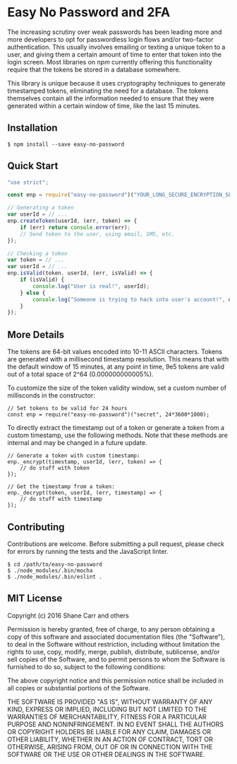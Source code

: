 Easy No Password and 2FA
========================

The increasing scrutiny over weak passwords has been leading more and more developers to opt for passwordless login flows and/or two-factor authentication.  This usually involves emailing or texting a unique token to a user, and giving them a certain amount of time to enter that token into the login screen.  Most libraries on *npm* currently offering this functionality require that the tokens be stored in a database somewhere.

This library is unique because it uses cryptography techniques to generate timestamped tokens, eliminating the need for a database.  The tokens themselves contain all the information needed to ensure that they were generated within a certain window of time, like the last 15 minutes.

## Installation

    $ npm install --save easy-no-password

## Quick Start

```javascript
"use strict";

const enp = require("easy-no-password")("YOUR_LONG_SECURE_ENCRYPTION_SECRET");

// Generating a token
var userId = // ...
enp.createToken(userId, (err, token) => {
	if (err) return console.error(err);
	// Send token to the user, using email, SMS, etc.
});

// Checking a token
var token = // ...
var userId = // ...
enp.isValid(token, userId, (err, isValid) => {
	if (isValid) {
		console.log("User is real!", userId);
	} else {
		console.log("Someone is trying to hack into user's account!", userId);
	}
});
```

## More Details

The tokens are 64-bit values encoded into 10-11 ASCII characters.  Tokens are generated with a millisecond timestamp resolution.  This means that with the default window of 15 minutes, at any point in time, 9e5 tokens are valid out of a total space of 2^64 (0.000000000005%).

To customize the size of the token validity window, set a custom number of millisconds in the constructor:

```
// Set tokens to be valid for 24 hours
const enp = require("easy-no-password")("secret", 24*3600*1000);
```

To directly extract the timestamp out of a token or generate a token from a custom timestamp, use the following methods.  Note that these methods are internal and may be changed in a future update.

```
// Generate a token with custom timestamp:
enp._encrypt(timestamp, userId, (err, token) => {
	// do stuff with token
});

// Get the timestamp from a token:
enp._decrypt(token, userId, (err, timestamp) => {
	// do stuff with timestamp
});
```

## Contributing

Contributions are welcome.  Before submitting a pull request, please check for errors by running the tests and the JavaScript linter.

    $ cd /path/to/easy-no-password
    $ ./node_modules/.bin/mocha
    $ ./node_modules/.bin/eslint .

## MIT License

Copyright (c) 2016 Shane Carr and others

Permission is hereby granted, free of charge, to any person obtaining a copy of this software and associated documentation files (the "Software"), to deal in the Software without restriction, including without limitation the rights to use, copy, modify, merge, publish, distribute, sublicense, and/or sell copies of the Software, and to permit persons to whom the Software is furnished to do so, subject to the following conditions:

The above copyright notice and this permission notice shall be included in all copies or substantial portions of the Software.

THE SOFTWARE IS PROVIDED "AS IS", WITHOUT WARRANTY OF ANY KIND, EXPRESS OR IMPLIED, INCLUDING BUT NOT LIMITED TO THE WARRANTIES OF MERCHANTABILITY, FITNESS FOR A PARTICULAR PURPOSE AND NONINFRINGEMENT. IN NO EVENT SHALL THE AUTHORS OR COPYRIGHT HOLDERS BE LIABLE FOR ANY CLAIM, DAMAGES OR OTHER LIABILITY, WHETHER IN AN ACTION OF CONTRACT, TORT OR OTHERWISE, ARISING FROM, OUT OF OR IN CONNECTION WITH THE SOFTWARE OR THE USE OR OTHER DEALINGS IN THE SOFTWARE.
